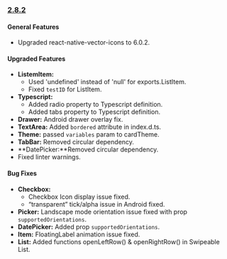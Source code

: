 ### [2.8.2](https://github.com/GeekyAnts/NativeBase/releases/tag/v2.8.2)



#### General Features

*  Upgraded react-native-vector-icons to 6.0.2. 


#### Upgraded Features

*   **ListemItem:** 
    - Used 'undefined' instead of 'null' for exports.ListItem. 
    - Fixed `testID` for ListItem.
*   **Typescript:**
    - Added radio property to Typescript definition.
    - Added tabs property to Typescript definition. 
*   **Drawer:** Android drawer overlay fix. 
*   **TextArea:** Added `bordered` attribute in index.d.ts.
*   **Theme:** passed `variables` param to cardTheme.
*   **TabBar:** Removed circular dependency. 
*   **DatePicker:**Removed circular dependency. 
*   Fixed linter warnings. 


#### Bug Fixes

*   **Checkbox:** 
    - Checkbox Icon display issue fixed. 
    - “transparent” tick/alpha issue in Android fixed. 
*   **Picker:** Landscape mode orientation issue fixed with prop `supportedOrientations`. 
*   **DatePicker:** Added prop `supportedOrientations`.
*   **Item:** FloatingLabel animation issue fixed. 
*   **List:** Added functions openLeftRow() & openRightRow() in Swipeable List. 